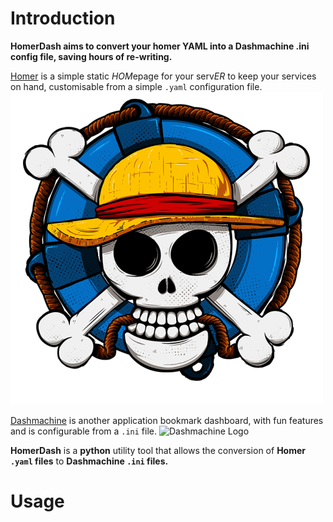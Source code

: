 # Introduction

**HomerDash aims to convert your homer YAML into a Dashmachine .ini config file, saving hours of re-writing.**

[Homer](https://github.com/bastienwirtz/homer) is a simple static  *HOM*epage for your serv*ER*  to keep your services on hand, customisable from a simple  `.yaml`  configuration file.
![Homer Logo](https://raw.githubusercontent.com//bastienwirtz/homer/main/public/logo.png)

[Dashmachine](https://github.com/rmountjoy92/DashMachine) is another application bookmark dashboard, with fun features and is configurable from a `.ini` file.
![Dashmachine Logo](https://external-preview.redd.it/8jow3UJ7GO79QYwN5h3AxWZxwx-UVMFUHd2ZP5eLEuk.png?width=960&crop=smart&format=pjpg&auto=webp&s=c6cfc85b90a50165c97c1c5f35ead2929e34fb2b)

**HomerDash** is a **python** utility tool that allows the conversion of **Homer `.yaml` files** to  **Dashmachine `.ini` files.**

# Usage

<!--stackedit_data:
eyJoaXN0b3J5IjpbMjA2MDkxNzk2MywtODk3NDM0ODU5XX0=
-->
